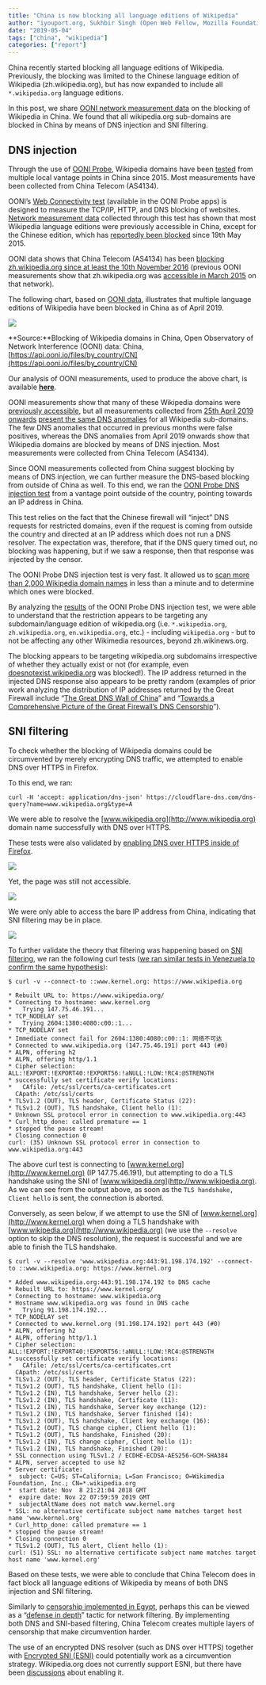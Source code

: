```yaml
---
title: "China is now blocking all language editions of Wikipedia"
author: "iyouport.org, Sukhbir Singh (Open Web Fellow, Mozilla Foundation), Arturo Filastò (OONI), Maria Xynou (OONI)"
date: "2019-05-04"
tags: ["china", "wikipedia"]
categories: ["report"]
---
```


China recently started blocking all language editions of Wikipedia. Previously, the blocking was limited to the Chinese language edition of Wikipedia (zh.wikipedia.org), but has now expanded to include all `*.wikipedia.org` language editions.

In this post, we share [OONI network measurement data](https://api.ooni.io/files/by_country/CN) on the blocking of Wikipedia in China. We found that all wikipedia.org sub-domains are blocked in China by means of DNS injection and SNI filtering.

## DNS injection

Through the use of [OONI Probe](https://ooni.io/install/), Wikipedia domains have been [tested](https://api.ooni.io/files/by_country/CN) from multiple local vantage points in China since 2015. Most measurements have been collected from China Telecom (AS4134).  

OONI’s [Web Connectivity test](https://ooni.io/nettest/web-connectivity/) (available in the OONI Probe apps) is designed to measure the TCP/IP, HTTP, and DNS blocking of websites. [Network measurement data](https://api.ooni.io/files/by_country/CN) collected through this test has shown that most Wikipedia language editions were previously accessible in China, except for the Chinese edition, which has [reportedly been blocked](https://www.theepochtimes.com/china-now-blocked-from-accessing-wikipedia_1384917.html) since 19th May 2015. 

OONI data shows that China Telecom (AS4134) has been [blocking zh.wikipedia.org since at least the 10th November 2016](https://explorer.ooni.io/measurement/20161110T035949Z_AS4134_oAjg1SM4bjI5yI2D9yhu8Rfq830QL5avcxPg8LmhEAN1u0pvYq?input=http:%2F%2Fzh.wikipedia.org%2Fwiki%2Fwikipedia:%25e9%25a6%2596%25e9%25a1%25b5) (previous OONI measurements show that zh.wikipedia.org was [accessible in March 2015](http://api.ooni.io/files/download/2015-03-04/20150304T232111Z-CN-AS4808-http_requests-no_report_id-0.1.0-probe.yaml) on that network).  

The following chart, based on [OONI data](https://api.ooni.io/files/by_country/CN), illustrates that multiple language editions of Wikipedia have been blocked in China as of April 2019.

![](/post/2019-china-wikipedia-blocking/ooni-china-blocks-wikipedia.png)

**Source:**Blocking of Wikipedia domains in China, Open Observatory of Network Interference (OONI) data: China, [https://api.ooni.io/files/by_country/CN](https://api.ooni.io/files/by_country/CN)  

Our analysis of OONI measurements, used to produce the above chart, is available **[here](/post/2019-china-wikipedia-blocking/20190502-china-wikipedia.csv)**.

OONI measurements show that many of these Wikipedia domains were [previously accessible](https://explorer.ooni.io/measurement/20190218T081331Z_AS4134_2CoUgy8tf1A7DF2JZNghiXWuK7ndJRnTVHsnWTTVjkJFDb1mcd?input=https:%2F%2Fen.wikipedia.org%2Fwiki%2Fthe_holocaust), but all measurements collected from [25th April 2019 onwards](https://explorer.ooni.io/measurement/20190425T070917Z_AS4134_45hNnx6LkceBitzcVB1oAGfpHyJuKFKR7NkLU5XTCdz2JKVPhy?input=https:%2F%2Fen.wikipedia.org) [present the same DNS anomalies](https://explorer.ooni.io/measurement/20190425T070917Z_AS4134_45hNnx6LkceBitzcVB1oAGfpHyJuKFKR7NkLU5XTCdz2JKVPhy?input=https:%2F%2Fen.wikipedia.org) for all Wikipedia sub-domains. The few DNS anomalies that occurred in previous months were false positives, whereas the DNS anomalies from April 2019 onwards show that Wikipedia domains are blocked by means of DNS injection. Most measurements were collected from China Telecom (AS4134).

Since OONI measurements collected from China suggest blocking by means of DNS injection, we can further measure the DNS-based blocking from outside of China as well. To this end, we ran the [OONI Probe DNS injection test](https://github.com/ooni/spec/blob/master/nettests/ts-012-dns-injection.md) from a vantage point outside of the country, pointing towards an IP address in China.

This test relies on the fact that the Chinese firewall will “inject” DNS requests for restricted domains, even if the request is coming from outside the country and directed at an IP address which does not run a DNS resolver. The expectation was, therefore, that if the DNS query timed out, no blocking was happening, but if we saw a response, then that response was injected by the censor.

The OONI Probe DNS injection test is very fast. It allowed us to [scan more than 2,000 Wikipedia domain names](https://api.ooni.io/files/download/2019-04-24/20190424T200655Z-IS-AS47172-dns_injection-20190424T200655Z_AS47172_Peuv89addXJ1NZ5nTzY7i94X0rTag3QqGLwXKQcaoDTnHu9hu7-0.2.0-probe.json) in less than a minute and to determine which ones were blocked.

By analyzing the [results](https://api.ooni.io/files/download/2019-04-24/20190424T200655Z-IS-AS47172-dns_injection-20190424T200655Z_AS47172_Peuv89addXJ1NZ5nTzY7i94X0rTag3QqGLwXKQcaoDTnHu9hu7-0.2.0-probe.json) of the OONI Probe DNS injection test, we were able to understand that the restriction appears to be targeting any subdomain/language edition of wikipedia.org (i.e. `*.wikipedia.org`, `zh.wikipedia.org`, `en.wikipedia.org`, etc.) - including `wikipedia.org` - but to not be affecting any other Wikimedia resources, beyond zh.wikinews.org.

The blocking appears to be targeting wikipedia.org subdomains irrespective of whether they actually exist or not (for example, even [doesnotexist.wikipedia.org](https://api.ooni.io/files/download/2019-04-24/20190424T200655Z-IS-AS47172-dns_injection-20190424T200655Z_AS47172_Peuv89addXJ1NZ5nTzY7i94X0rTag3QqGLwXKQcaoDTnHu9hu7-0.2.0-probe.json) was blocked!). The IP address returned in the injected DNS response also appears to be pretty random (examples of prior work analyzing the distribution of IP addresses returned by the Great Firewall include “[The Great DNS Wall of China](https://censorbib.nymity.ch/pdf/Lowe2007a.pdf)” and “[Towards a Comprehensive Picture of the Great Firewall’s DNS Censorship](https://www.usenix.org/system/files/conference/foci14/foci14-anonymous.pdf)”).

## SNI filtering

To check whether the blocking of Wikipedia domains could be circumvented by merely encrypting DNS traffic, we attempted to enable DNS over HTTPS in Firefox.

To this end, we ran:

```
curl -H 'accept: application/dns-json' https://cloudflare-dns.com/dns-query?name=www.wikipedia.org&type=A
```

We were able to resolve the [www.wikipedia.org](http://www.wikipedia.org) domain name successfully with DNS over HTTPS.

These tests were also validated by [enabling DNS over HTTPS inside of Firefox](https://wiki.mozilla.org/Trusted_Recursive_Resolver).

![](/post/2019-china-wikipedia-blocking/firefox-1.png)

Yet, the page was still not accessible.

![](/post/2019-china-wikipedia-blocking/firefox-2.png)

We were only able to access the bare IP address from China, indicating that SNI filtering may be in place.

![](/post/2019-china-wikipedia-blocking/firefox-3.png)

To further validate the theory that filtering was happening based on [SNI filtering](https://en.wikipedia.org/wiki/Server_Name_Indication), we ran the following curl tests ([we ran similar tests in Venezuela to confirm the same hypothesis](https://ooni.torproject.org/post/venezuela-blocking-wikipedia-and-social-media-2019/)):

```
$ curl -v --connect-to ::www.kernel.org: https://www.wikipedia.org

* Rebuilt URL to: https://www.wikipedia.org/
* Connecting to hostname: www.kernel.org
*   Trying 147.75.46.191...
* TCP_NODELAY set
*   Trying 2604:1380:4080:c00::1...
* TCP_NODELAY set
* Immediate connect fail for 2604:1380:4080:c00::1: 网络不可达
* Connected to www.wikipedia.org (147.75.46.191) port 443 (#0)
* ALPN, offering h2
* ALPN, offering http/1.1
* Cipher selection: ALL:!EXPORT:!EXPORT40:!EXPORT56:!aNULL:!LOW:!RC4:@STRENGTH
* successfully set certificate verify locations:
*   CAfile: /etc/ssl/certs/ca-certificates.crt
  CApath: /etc/ssl/certs
* TLSv1.2 (OUT), TLS header, Certificate Status (22):
* TLSv1.2 (OUT), TLS handshake, Client hello (1):
* Unknown SSL protocol error in connection to www.wikipedia.org:443
* Curl_http_done: called premature == 1
* stopped the pause stream!
* Closing connection 0
curl: (35) Unknown SSL protocol error in connection to www.wikipedia.org:443
```

The above curl test is connecting to [www.kernel.org](http://www.kernel.org) (IP 147.75.46.191), but attempting to do a TLS handshake using the SNI of [www.wikipedia.org](http://www.wikipedia.org). As we can see from the output above, as soon as the `TLS handshake, Client hello` is sent, the connection is aborted.

Conversely, as seen below, if we attempt to use the SNI of [www.kernel.org](http://www.kernel.org) when doing a TLS handshake with [www.wikipedia.org](http://www.wikipedia.org) (we use the `--resolve` option to skip the DNS resolution), the request is successful and we are able to finish the TLS handshake.

```
$ curl -v --resolve 'www.wikipedia.org:443:91.198.174.192' --connect-to ::www.wikipedia.org: https://www.kernel.org

* Added www.wikipedia.org:443:91.198.174.192 to DNS cache
* Rebuilt URL to: https://www.kernel.org/
* Connecting to hostname: www.wikipedia.org
* Hostname www.wikipedia.org was found in DNS cache
*   Trying 91.198.174.192...
* TCP_NODELAY set
* Connected to www.kernel.org (91.198.174.192) port 443 (#0)
* ALPN, offering h2
* ALPN, offering http/1.1
* Cipher selection: ALL:!EXPORT:!EXPORT40:!EXPORT56:!aNULL:!LOW:!RC4:@STRENGTH
* successfully set certificate verify locations:
*   CAfile: /etc/ssl/certs/ca-certificates.crt
  CApath: /etc/ssl/certs
* TLSv1.2 (OUT), TLS header, Certificate Status (22):
* TLSv1.2 (OUT), TLS handshake, Client hello (1):
* TLSv1.2 (IN), TLS handshake, Server hello (2):
* TLSv1.2 (IN), TLS handshake, Certificate (11):
* TLSv1.2 (IN), TLS handshake, Server key exchange (12):
* TLSv1.2 (IN), TLS handshake, Server finished (14):
* TLSv1.2 (OUT), TLS handshake, Client key exchange (16):
* TLSv1.2 (OUT), TLS change cipher, Client hello (1):
* TLSv1.2 (OUT), TLS handshake, Finished (20):
* TLSv1.2 (IN), TLS change cipher, Client hello (1):
* TLSv1.2 (IN), TLS handshake, Finished (20):
* SSL connection using TLSv1.2 / ECDHE-ECDSA-AES256-GCM-SHA384
* ALPN, server accepted to use h2
* Server certificate:
*  subject: C=US; ST=California; L=San Francisco; O=Wikimedia Foundation, Inc.; CN=*.wikipedia.org
*  start date: Nov  8 21:21:04 2018 GMT
*  expire date: Nov 22 07:59:59 2019 GMT
*  subjectAltName does not match www.kernel.org
* SSL: no alternative certificate subject name matches target host name 'www.kernel.org'
* Curl_http_done: called premature == 1
* stopped the pause stream!
* Closing connection 0
* TLSv1.2 (OUT), TLS alert, Client hello (1):
curl: (51) SSL: no alternative certificate subject name matches target host name 'www.kernel.org'
```

Based on these tests, we were able to conclude that China Telecom does in fact block all language editions of Wikipedia by means of both DNS injection and SNI filtering. 

Similarly to [censorship implemented in Egypt](https://ooni.torproject.org/post/egypt-internet-censorship/), perhaps this can be viewed as a “[defense in depth](https://en.wikipedia.org/wiki/Defense_in_depth_(computing))” tactic for network filtering. By implementing both DNS and SNI-based filtering, China Telecom creates multiple layers of censorship that make circumvention harder.

The use of an encrypted DNS resolver (such as DNS over HTTPS) together with [Encrypted SNI (ESNI)](https://datatracker.ietf.org/doc/draft-ietf-tls-esni/) could potentially work as a circumvention strategy. Wikipedia.org does not currently support ESNI, but there have been [discussions](https://phabricator.wikimedia.org/T205378) about enabling it.
